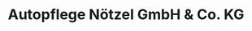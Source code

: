 ---
title: "Autopflege Nötzel GmbH & Co. KG"
url: /isenbuettel/autopflege-noetzel-gmbh-und-co-kg/
shop: Autowerkstatt
---